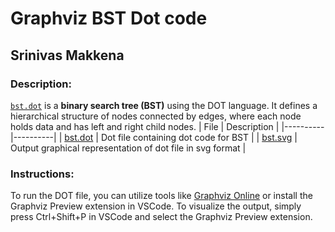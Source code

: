 # Graphviz BST Dot code
## Srinivas Makkena

### Description: 
[`bst.dot`](https://github.com/srinivasmakkena/4883-SoftwareTools-Makkena/blob/main/Assignments/A01/bst.dot) is a <b>binary search tree (BST)</b> using the DOT language. It defines a hierarchical structure of nodes connected by edges, where each node holds data and has left and right child nodes.
| File | Description |
|----------|----------|
|  [bst.dot](https://github.com/srinivasmakkena/4883-SoftwareTools-Makkena/blob/main/Assignments/A04/bst.dot)  |  Dot file containing dot code for BST  |
|  [bst.svg](https://github.com/srinivasmakkena/4883-SoftwareTools-Makkena/blob/main/Assignments/A04/bst.svg)  |  Output graphical representation of dot file in svg format |

### Instructions:
To run the DOT file, you can utilize tools like [Graphviz Online](https://dreampuf.github.io/GraphvizOnline/) or install the Graphviz Preview extension in VSCode. To visualize the output, simply press Ctrl+Shift+P in VSCode and select the Graphviz Preview extension.
